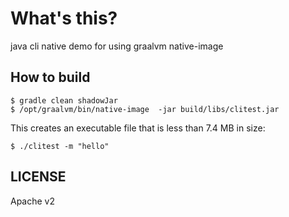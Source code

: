 # What's this?

java cli native demo for using graalvm native-image

## How to build

```
$ gradle clean shadowJar
$ /opt/graalvm/bin/native-image  -jar build/libs/clitest.jar 
```

This creates an executable file that is less than 7.4 MB in size:

```
$ ./clitest -m "hello"
```

## LICENSE

Apache v2
